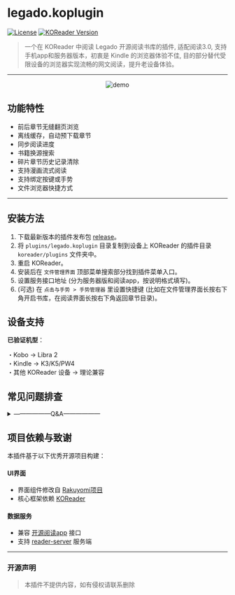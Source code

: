 # legado.koplugin

[![License](https://img.shields.io/badge/License-CC_BY--NC_3.0-lightgrey.svg)](https://creativecommons.org/licenses/by-nc/3.0/)
[![KOReader Version](https://img.shields.io/badge/KOReader-v2024.01+-green.svg)](https://github.com/koreader/koreader)

>一个在 KOReader 中阅读 Legado 开源阅读书库的插件, 适配阅读3.0, 支持手机app和服务器版本，初衷是 Kindle 的浏览器体验不佳, 目的部分替代受限设备的浏览器实现流畅的网文阅读，提升老设备体验。

---

<p align="center">
  <img src="./assets/demo.gif" alt="demo" style="max-width:40%; height:auto;">
</p>


## 功能特性

- 前后章节无缝翻页浏览
- 离线缓存，自动预下载章节
- 同步阅读进度
- 书籍换源搜索
- 碎片章节历史记录清除
- 支持漫画流式阅读
- 支持绑定按键或手势
- 文件浏览器快捷方式

---

## 安装方法

1.  下载最新版本的插件发布包 [release](https://github.com/pengcw/legado.koplugin/releases/)。
2.  将 `plugins/legado.koplugin` 目录复制到设备上 KOReader 的插件目录 `koreader/plugins` 文件夹中。
3. 重启 KOReader。
4. 安装后在 `文件管理界面` 顶部菜单搜索部分找到插件菜单入口。
4. 设置服务接口地址 (分为服务器版和阅读app，按说明格式填写)。
5. (可选) 在 `点击与手势 > 手势管理器` 里设置快捷键 (比如在文件管理界面长按右下角开启书库，在阅读界面长按右下角返回章节目录)。


## 设备支持  
**已验证机型**：

・Kobo → Libra 2   
・Kindle → K3/K5/PW4   
・其他 KOReader 设备 → 理论兼容


## 常见问题排查
<details>
<summary>——————Q&A——————</summary>

<details>
<summary> 验证插件是否安装成功</summary>

---
- koreader 顶部下拉菜单 `工具 > 更多工具 > 插件管理器` 里面查看是否有 `Legado 阅读书库`，有就是安装成功了。
</details>

<details>
<summary>安装后找不到插件入口</summary>

---
1. 首先检查插件是否安装成功
2. 确保你处于 `文件浏览器` 界面
3. 打开顶部菜单🔍 `搜索` 
4. 找到 `Legado 书目`
</details>

<details>
<summary>填写接口后提示 timeout 或下拉无法刷新书架</summary>

---
**问题描述**：  
设置好接口后刷新加载不出书架，出现 timeout 或其他提示（通常是接口无法正确访问）。  
   注意：这属于网络连接问题，非插件本身问题，请按以下步骤排查：

---
#### 排查步骤：

1. **检查接口地址准确性**  
   - IP 地址输错的情况时有发生
   - 示例正确格式：`http://192.168.1.8:1122`

2. **验证接口格式**  
   - 开源阅读 app：**不需要**加 `/reader3` 后缀  
   - 服务器版本：**需要**加 `/reader3`  
   - 服务器版若有账号密码认证需按格式填入

3. **测试接口可访问性**  
   - 假设接口地址为：`http://192.168.1.8:1122`  
   - 在 Kindle 浏览器访问（或同局域网其他设备）：  
     ```url
     http://192.168.1.8:1122/test
     ```
   - ✅ 正常：页面会显示 `test` 字符  
   - ❌ 异常：无输出或其他 

---

### 常见失败原因
- 阅读 APP 的 Web 服务未开启  
- 地址或端口号输入错误  
- 设备不在同一局域网  
- 局域网开启了网络隔离  
- （根据实际情况排查其他可能原因）

---
</details>

<details>
<summary>安装后点击章节报错或者闪退</summary>
   
   ---
   - 一般是 koreader 版本低了有部分函数不兼容, 请升级最新版
</details>

<details>
<summary>如何同步阅读进度</summary>

---
 - 在目录页面有菜单 `拉取网络进度` 与 `上传章节` （为节约资源，插件没有在阅读时自动同步进度，需要手动点击）
</details>

<details>
<summary>其他端换源了与本地内容不一致</summary>

---
- 刷新书架即可
</details>

<details>
<summary>如何清除缓存</summary>

---

#### 1. 单章缓存清除
***入口***：按住章节不放有菜单选项

#### 2. 单本书籍缓存清除
***入口***：章节页面左上角菜单选项

#### 3. 所有缓存清除
两种方法（效果相同）：
- 书架页面左上角菜单有选项
- KOReader 菜单 `开发者选项 > 清除缓存`

</details>

<details>
<summary>源章节内容和本地不一致</summary>

---
- 在章节菜单长按章节清除缓存后重新下载
</details>

<details>
<summary>开源阅读是否需要一直开着 web 服务</summary>

---
- 章节缓存后支持离线阅读
</details>

<details>
<summary>保活开源阅读 app 后台的办法</summary>

---
- 如果出现频繁 web 服务被关闭，可以保活下后台，每个品牌不一样，可以参考下 `adguard` 的设置，关键词 `“如何让 AdGuard 保持后台运行”`, 把程序改成开源阅读即可。
</details>

<details>
<summary>开源阅读 app 接口地址频繁变化</summary>

---

> 这个属于网络知识固定 ip 的方法：

🔸 **手动设置 DHCP**  
🔸 **路由器里面绑定 MAC**  
🔸 **关掉手机 wifi 设置里面手机虚拟 mac 地址**  
（每个手机品牌不一样，大概差不多这个意思）

</details>
</details>

## 项目依赖与致谢

本插件基于以下优秀开源项目构建：

#### UI界面
- 界面组件修改自 [Rakuyomi项目](https://github.com/hanatsumi/rakuyomi)
- 核心框架依赖 [KOReader](https://github.com/koreader/koreader)

#### 数据服务
- 兼容 [开源阅读app](https://github.com/gedoor/legado) 接口
- 支持 [reader-server](https://github.com/hectorqin/reader) 服务端

---

### 开源声明
> 本插件不提供内容，如有侵权请联系删除
